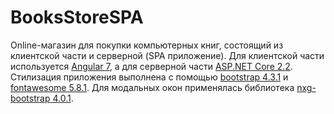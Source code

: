 # BooksStoreSPA
Online-магазин для покупки компьютерных книг, состоящий из клиентской части и серверной (SPA приложение).
Для клиентской части используется [Angular 7](https://angular.io), а для серверной части [ASP.NET Core 2.2](https://docs.asp.net).
Стилизация приложения выполнена с помощью [bootstrap 4.3.1](https://getbootstrap.com/docs/4.3/getting-started/introduction/) и [fontawesome 5.8.1](https://fontawesome.com).
Для модальных окон применялась библиотека [nxg-bootstrap 4.0.1](https://valor-software.com/ngx-bootstrap/#/).
